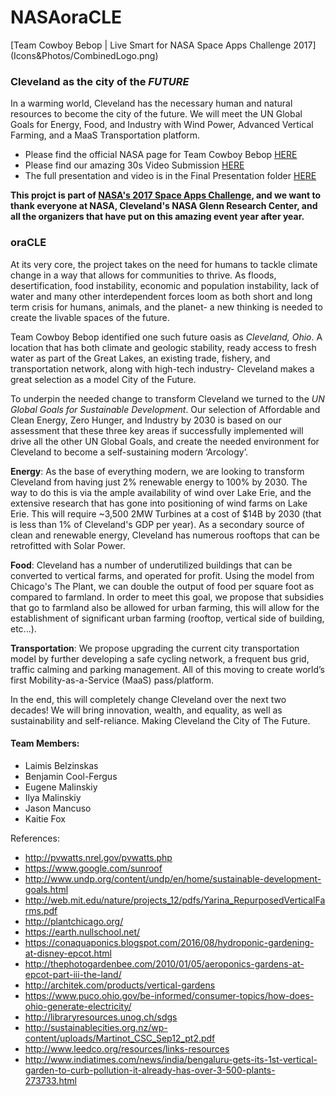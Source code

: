 # NASAoraCLE
[Team Cowboy Bebop | Live Smart for NASA Space Apps Challenge 2017]
(Icons&Photos/CombinedLogo.png)


### Cleveland as the city of the _FUTURE_
In a warming world, Cleveland has the necessary human and natural resources to become the city of the future. We will meet the UN Global Goals for Energy, Food, and Industry with Wind Power, Advanced Vertical Farming, and a MaaS Transportation platform.

* Please find the official NASA page for Team Cowboy Bebop [HERE](https://2017.spaceappschallenge.org/challenges/earth-and-us/live-smart/teams/team-cowboy-bebop/project)
* Please find our amazing 30s Video Submission [HERE](https://youtu.be/entbuYTro0E)
* The full presentation and video is in the Final Presentation folder [HERE](https://github.com/DragonID/NASAoraCLE/tree/master/Final%20Presentation)


**This projct is part of [NASA's 2017 Space Apps Challenge](https://2017.spaceappschallenge.org/), and we want to thank everyone at NASA, Cleveland's NASA Glenn Research Center, and all the organizers that have put on this amazing event year after year.**


### oraCLE
At its very core, the project takes on the need for humans to tackle climate change in a way that allows for communities to thrive. As floods, desertification, food instability, economic and population instability, lack of water and many other interdependent forces loom as both short and long term crisis for humans, animals, and the planet- a new thinking is needed to create the livable spaces of the future.

Team Cowboy Bebop identified one such future oasis as _Cleveland, Ohio_. A location that has both climate and geologic stability, ready access to fresh water as part of the Great Lakes, an existing trade, fishery, and transportation network, along with high-tech industry- Cleveland makes a great selection as a model City of the Future.

To underpin the needed change to transform Cleveland we turned to the _UN Global Goals for Sustainable Development_. Our selection of Affordable and Clean Energy, Zero Hunger, and Industry by 2030 is based on our assessment that these three key areas if successfully implemented will drive all the other UN Global Goals, and create the needed environment for Cleveland to become a self-sustaining modern ‘Arcology’.

**Energy**: As the base of everything modern, we are looking to transform Cleveland from having just 2% renewable energy to 100% by 2030. The way to do this is via the ample availability of wind over Lake Erie, and the extensive research that has gone into positioning of wind farms on Lake Erie. This will require ~3,500 2MW Turbines at a cost of $14B by 2030 (that is less than 1% of Cleveland's GDP per year). As a secondary source of clean and renewable energy, Cleveland has numerous rooftops that can be retrofitted with Solar Power.

**Food**: Cleveland has a number of underutilized buildings that can be converted to vertical farms, and operated for profit. Using the model from Chicago's The Plant, we can double the output of food per square foot as compared to farmland. In order to meet this goal, we propose that subsidies that go to farmland also be allowed for urban farming, this will allow for the establishment of significant urban farming (rooftop, vertical side of building, etc...).

**Transportation**: We propose upgrading the current city transportation model by further developing a safe cycling network, a frequent bus grid, traffic calming and parking management. All of this moving to create world’s first Mobility-as-a-Service (MaaS) pass/platform.

In the end, this will completely change Cleveland over the next two decades! We will bring innovation, wealth, and equality, as well as sustainability and self-reliance. Making Cleveland the City of The Future. 

#### Team Members:
- Laimis Belzinskas
- Benjamin Cool-Fergus
- Eugene Malinskiy
- Ilya Malinskiy
- Jason Mancuso
- Kaitie Fox


References:

- http://pvwatts.nrel.gov/pvwatts.php
- https://www.google.com/sunroof
- http://www.undp.org/content/undp/en/home/sustainable-development-goals.html
- http://web.mit.edu/nature/projects_12/pdfs/Yarina_RepurposedVerticalFarms.pdf
- http://plantchicago.org/
- https://earth.nullschool.net/
- https://conaquaponics.blogspot.com/2016/08/hydroponic-gardening-at-disney-epcot.html
- http://thephotogardenbee.com/2010/01/05/aeroponics-gardens-at-epcot-part-iii-the-land/
- http://architek.com/products/vertical-gardens
- https://www.puco.ohio.gov/be-informed/consumer-topics/how-does-ohio-generate-electricity/
- http://libraryresources.unog.ch/sdgs
- http://sustainablecities.org.nz/wp-content/uploads/Martinot_CSC_Sep12_pt2.pdf
- http://www.leedco.org/resources/links-resources
- http://www.indiatimes.com/news/india/bengaluru-gets-its-1st-vertical-garden-to-curb-pollution-it-already-has-over-3-500-plants-273733.html 
